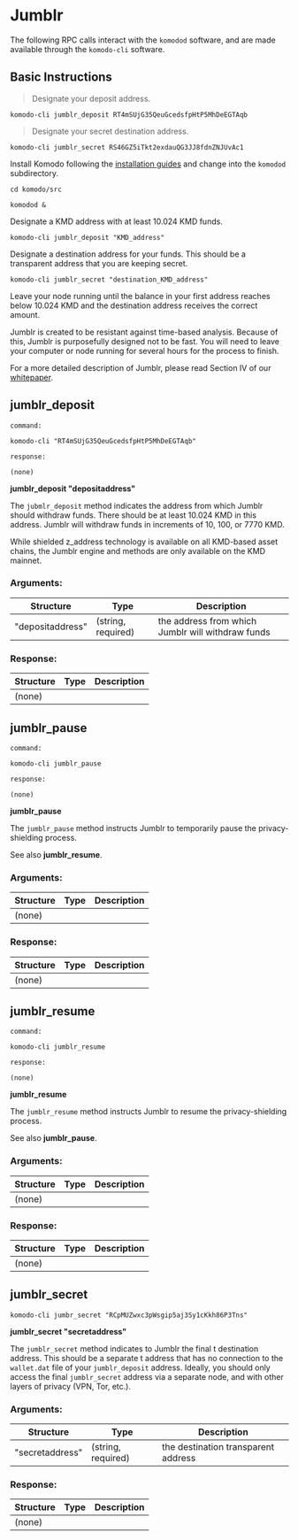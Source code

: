 # Jumblr

The following RPC calls interact with the `komodod` software, and are made available through the `komodo-cli` software.

## Basic Instructions

> Designate your deposit address.

```
komodo-cli jumblr_deposit RT4mSUjG35QeuGcedsfpHtP5MhDeEGTAqb
```

> Designate your secret destination address.

```
komodo-cli jumblr_secret RS46GZ5iTkt2exdauQG3JJ8fdnZNJUvAc1
```

Install Komodo following the [installation guides](#installing-basic-komodo-software) and change into the `komodod` subdirectory.

`cd komodo/src`

`komodod &`

Designate a KMD address with at least 10.024 KMD funds.

`komodo-cli jumblr_deposit "KMD_address"`

Designate a destination address for your funds. This should be a transparent address that you are keeping secret.

`komodo-cli jumblr_secret "destination_KMD_address"`

Leave your node running until the balance in your first address reaches below 10.024 KMD and the destination address receives the correct amount.

<aside class="warning">
  Jumblr is created to be resistant against time-based analysis. Because of this, Jumblr is purposefully designed not to be fast. You will need to leave your computer or node running for several hours for the process to finish.
</aside>

For a more detailed description of Jumblr, please read Section IV of our [whitepaper](https://komodoplatform.com/whitepaper).

## jumblr_deposit

```
command:

komodo-cli "RT4mSUjG35QeuGcedsfpHtP5MhDeEGTAqb"

response:

(none)
```

**jumblr_deposit "depositaddress"**

The `jubmlr_deposit` method indicates the address from which Jumblr should withdraw funds. There should be at least 10.024 KMD in this address. Jumblr will withdraw funds in increments of 10, 100, or 7770 KMD.

<aside class="notice">
  While shielded z_address technology is available on all KMD-based asset chains, the Jumblr engine and methods are only available on the KMD mainnet.
</aside>

### Arguments:

Structure|Type|Description
---------|----|-----------
"depositaddress"                             |(string, required)           |the address from which Jumblr will withdraw funds


### Response:

Structure|Type|Description
---------|----|-----------
(none)                                       |                             |

## jumblr_pause

```
command:

komodo-cli jumblr_pause

response:

(none)
```

**jumblr_pause**

The `jumblr_pause` method instructs Jumblr to temporarily pause the privacy-shielding process.

<aside class="notice">
  See also <b>jumblr_resume</b>.
</aside>

### Arguments:

Structure|Type|Description
---------|----|-----------
(none)                                       |                             |


### Response:

Structure|Type|Description
---------|----|-----------
(none)                                       |                             |

## jumblr_resume

```
command:

komodo-cli jumblr_resume

response:

(none)
```

**jumblr_resume**

The `jumblr_resume` method instructs Jumblr to resume the privacy-shielding process.

<aside class="notice">
  See also <b>jumblr_pause</b>.
</aside>

### Arguments:

Structure|Type|Description
---------|----|-----------
(none)                                       |                             |


### Response:

Structure|Type|Description
---------|----|-----------
(none)                                       |                             |

## jumblr_secret

```
komodo-cli jumbr_secret "RCpMUZwxc3pWsgip5aj3Sy1cKkh86P3Tns"
```

**jumblr_secret "secretaddress"**

The `jumblr_secret` method indicates to Jumblr the final t destination address. This should be a separate t address that has no connection to the `wallet.dat` file of your `jumblr_deposit` address. Ideally, you should only access the final `jumblr_secret` address via a separate node, and with other layers of privacy (VPN, Tor, etc.).

### Arguments:

Structure|Type|Description
---------|----|-----------
"secretaddress"                              |(string, required)           |the destination transparent address

### Response:

Structure|Type|Description
---------|----|-----------
(none)                                       |                             |
